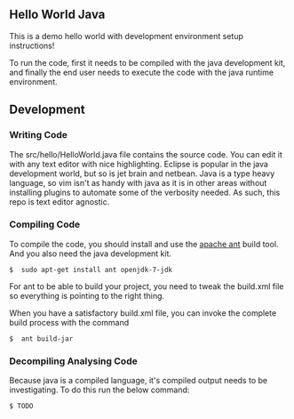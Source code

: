 ## Hello World Java

This is a demo hello world with development environment setup instructions!  

To run the code, first it needs to be compiled with the java development kit, and finally the end user needs to execute the code with the java runtime environment.  

## Development

### Writing Code

The src/hello/HelloWorld.java file contains the source code.  You can edit it with any text editor with nice highlighting.  Eclipse is popular in the java development world, but so is jet brain and netbean.  Java is a type heavy language, so vim isn't as handy with java as it is in other areas without installing plugins to automate some of the verbosity needed. As such, this repo is text editor agnostic.  

### Compiling Code

To compile the code, you should install and use the [apache ant](http://www.tutorialspoint.com/ant/ant_environment.htm) build tool.  And you also need the java development kit.  
```
$  sudo apt-get install ant openjdk-7-jdk
```

For ant to be able to build your project, you need to tweak the build.xml file so everything is pointing to the right thing.  

When you have a satisfactory build.xml file, you can invoke the complete build process with the command

    $  ant build-jar

### Decompiling Analysing Code

Because java is a compiled language, it's compiled output needs to be investigating.  To do this run the below command:

```
$ TODO
```
